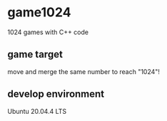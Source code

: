 # game1024
1024 games with C++ code

## game target
move and merge the same number to reach "1024"!
## develop environment
Ubuntu 20.04.4 LTS

